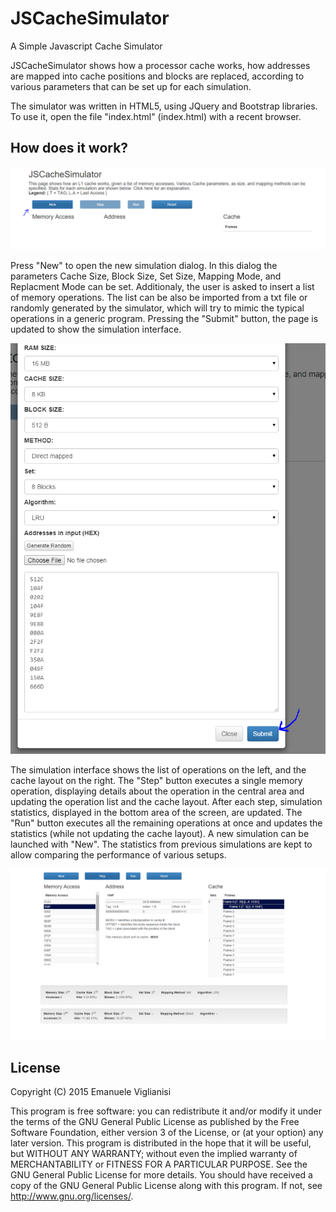 # JSCacheSimulator
A Simple Javascript Cache Simulator

JSCacheSimulator shows how a processor cache works, how addresses are mapped into cache positions and blocks
are replaced, according to various parameters that can be set up for each simulation.

The simulator was written in HTML5, using JQuery and Bootstrap libraries. To use it, open the file "index.html"
(index.html) with a recent browser.

## How does it work?
![new simulation](https://github.com/emavgl/JSCacheSimulator/blob/master/howtouse/first.PNG)

Press "New" to open the new simulation dialog. In this dialog the parameters Cache Size, Block Size, Set Size, Mapping
Mode, and Replacment Mode can be set. Additionaly, the user is asked to insert a list of memory operations. The list can
be also be imported from a txt file or randomly generated by the simulator, which will try to mimic the typical operations in
a generic program. Pressing the "Submit" button, the page is updated to show the simulation interface.

![insert parameters](https://github.com/emavgl/JSCacheSimulator/blob/master/howtouse/second.PNG)

The simulation interface shows the list of operations on the left, and the cache layout on the right.
The "Step" button executes a single memory operation, displaying details about the operation in the central area and
updating the operation list and the cache layout. After each step, simulation statistics, displayed in the bottom area of the
screen, are updated. The "Run" button executes all the remaining operations at once and updates the statistics (while
not updating the cache layout).
A new simulation can be launched with "New". The statistics from previous simulations are kept to allow comparing the
performance of various setups.

![insert parameters](https://github.com/emavgl/JSCacheSimulator/blob/master/howtouse/third.PNG)


## License

Copyright (C) 2015
Emanuele Viglianisi

This program is free software: you can redistribute it and/or modify
it under the terms of the GNU General Public License as published by
the Free Software Foundation, either version 3 of the License, or
(at your option) any later version.
This program is distributed in the hope that it will be useful,
but WITHOUT ANY WARRANTY; without even the implied warranty of
MERCHANTABILITY or FITNESS FOR A PARTICULAR PURPOSE. See the
GNU General Public License for more details.
You should have received a copy of the GNU General Public License
along with this program. If not, see http://www.gnu.org/licenses/.
